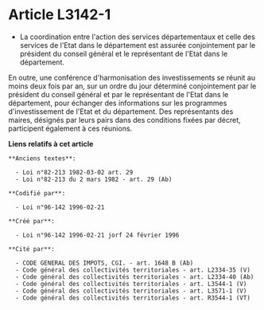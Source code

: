 # Article L3142-1

- La coordination entre l'action des services départementaux et celle des services de l'Etat dans le département est assurée
conjointement par le président du conseil général et le représentant de l'Etat dans le département.

En outre, une conférence d'harmonisation des investissements se réunit au moins deux fois par an, sur un ordre du jour
déterminé conjointement par le président du conseil général et par le représentant de l'Etat dans le département, pour
échanger des informations sur les programmes d'investissement de l'Etat et du département. Des représentants des maires,
désignés par leurs pairs dans des conditions fixées par décret, participent également à ces réunions.

**Liens relatifs à cet article**

	**Anciens textes**:

	  - Loi n°82-213 1982-03-02 art. 29
	  - Loi n°82-213 du 2 mars 1982 - art. 29 (Ab)

	**Codifié par**:

	  - Loi n°96-142 1996-02-21

	**Créé par**:

	  - Loi n°96-142 1996-02-21 jorf 24 février 1996

	**Cité par**:

	  - CODE GENERAL DES IMPOTS, CGI. - art. 1648 B (Ab)
	  - Code général des collectivités territoriales - art. L2334-35 (V)
	  - Code général des collectivités territoriales - art. L2334-40 (Ab)
	  - Code général des collectivités territoriales - art. L3544-1 (V)
	  - Code général des collectivités territoriales - art. L3571-1 (V)
	  - Code général des collectivités territoriales - art. R3544-1 (VT)
